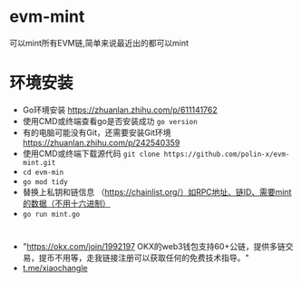 # evm-mint

可以mint所有EVM链,简单来说最近出的都可以mint

# 环境安装

- Go环境安装 https://zhuanlan.zhihu.com/p/611141762
- 使用CMD或终端查看go是否安装成功 `go version`
- 有的电脑可能没有Git，还需要安装Git环境 https://zhuanlan.zhihu.com/p/242540359
- 使用CMD或终端下载源代码 `git clone https://github.com/polin-x/evm-mint.git`
- `cd evm-min`
- `go mod tidy`
- 替换上私钥和链信息 （https://chainlist.org/）如RPC地址、链ID、需要mint的数据（不用十六进制）
- `go run mint.go`

# 

- "https://okx.com/join/1992197 OKX的web3钱包支持60+公链，提供多链交易，提币不用等，走我链接注册可以获取任何的免费技术指导。"
- [t.me/xiaochangle](https://t.co/eY3G77j513)


